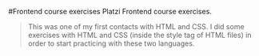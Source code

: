 #Frontend course exercises
Platzi Frontend course exercises.

>This was one of my first contacts with HTML and CSS. I did some exercises with HTML and CSS (inside the style tag of HTML files) in order to start practicing with these two languages.
